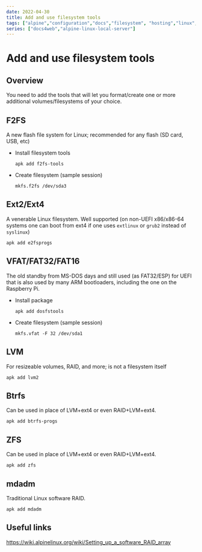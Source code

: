```yaml
---
date: 2022-04-30
title: Add and use filesystem tools
tags: ["alpine","configuration","docs","filesystem", "hosting","linux","self-host","storage","sysadmin-devops","raspberry-pi","sbc"]
series: ["docs4web","alpine-linux-local-server"]
---
```


# Add and use filesystem tools

## Overview

You need to add the tools that will let you format/create one or more additional volumes/filesystems of your choice.

## F2FS

A new flash file system for Linux; recommended for any flash (SD card, USB, etc)

* Install filesystem tools

  ``` shell
  apk add f2fs-tools
  ```

* Create filesystem (sample session)

  ``` shell
  mkfs.f2fs /dev/sda3
  ```

## Ext2/Ext4

A venerable Linux filesystem. Well supported (on non-UEFI x86/x86-64 systems one can boot from ext4 if one uses `extlinux` or `grub2` instead of `syslinux`)

``` shell
apk add e2fsprogs
```

## VFAT/FAT32/FAT16

The old standby from MS-DOS days and still used (as FAT32/ESP) for UEFI that is also used by many ARM bootloaders, including the one on the Raspberry Pi.



* Install package

  ```shell
  apk add dosfstools
  ```

* Create filesystem (sample session)

  ``` shell
  mkfs.vfat -F 32 /dev/sda1
  ```

## LVM

For resizeable volumes, RAID, and more; is not a filesystem itself

``` shell
apk add lvm2
```

## Btrfs

Can be used in place of LVM+ext4 or even RAID+LVM+ext4.

``` shell
apk add btrfs-progs
```

## ZFS

Can be used in place of LVM+ext4 or even RAID+LVM+ext4.

``` shell
apk add zfs
```

## mdadm

Traditional Linux software RAID.

``` shell
apk add mdadm
```

## Useful links

<https://wiki.alpinelinux.org/wiki/Setting_up_a_software_RAID_array>
